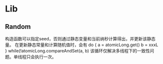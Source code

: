 # Lib
## Random
构造函数可以指定seed，否则通过静态变量和当前纳秒计算得出，并更新该静态量。
在更新静态常量和计算随机值时，会有
do {
    a = atomicLong.get()
    b = xxxL
} while(!atomicLong.compareAndSet(a, b)
该循环仅解决多线程下的一致性问题。单线程只会执行一次。

